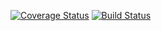 [![Coverage Status](https://coveralls.io/repos/github/yt249/is219/badge.svg?branch=master)](https://coveralls.io/github/yt249/is219?branch=master)
[![Build Status](https://travis-ci.org/yt249/is219_calculator.svg?branch=master)](https://travis-ci.org/yt249/is219_calculator)
